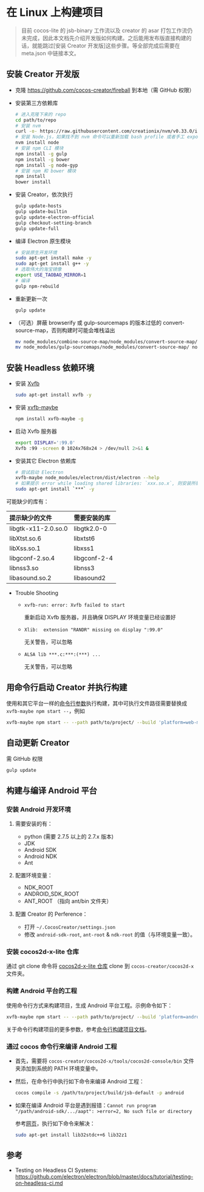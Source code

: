# 在 Linux 上构建项目

> 目前 cocos-lite 的 jsb-binary 工作流以及 creator 的 asar 打包工作流仍未完成，因此本文档先介绍开发版如何构建。之后能用发布版直接构建的话，就能跳过[安装 Creator 开发版]这些步骤。等全部完成后需要在 meta.json 中链接本文。

## 安装 Creator 开发版

 - 克隆 https://github.com/cocos-creator/fireball 到本地（需 GitHub 权限）
 - 安装第三方依赖库
 
    ```bash
    # 进入克隆下来的 repo
    cd path/to/repo
    # 安装 nvm
    curl -o- https://raw.githubusercontent.com/creationix/nvm/v0.33.0/install.sh | bash
    # 安装 Node.js，如果找不到 nvm 命令可以重新加载 bash profile 或者手工 export 环境变量
    nvm install node
    # 安装 npm CLI 模块
    npm install -g gulp
    npm install -g bower
    npm install -g node-gyp
    # 安装 npm 和 bower 模块
    npm install
    bower install
    ```
 - 安装 Creator，依次执行
 
    ```bash
    gulp update-hosts
    gulp update-builtin
    gulp update-electron-official
    gulp checkout-setting-branch
    gulp update-full
    ```
 - 编译 Electron 原生模块
 
    ```bash
    # 安装原生开发环境
    sudo apt-get install make -y
    sudo apt-get install g++ -y
    # 选取伟大的淘宝镜像
    export USE_TAOBAO_MIRROR=1
    # 编译
    gulp npm-rebuild
    ```
 - 重新更新一次
 
    ```bash
    gulp update
    ```
 - （可选）屏蔽 browserify 或 gulp-sourcemaps 的版本过低的 convert-source-map，否则构建时可能会堆栈溢出
 
    ```bash
    mv node_modules/combine-source-map/node_modules/convert-source-map/ node_modules/combine-source-map/node_modules/convert-source-map_origin
    mv node_modules/gulp-sourcemaps/node_modules/convert-source-map/ node_modules/gulp-sourcemaps/node_modules/convert-source-map_origin
    ```

## 安装 Headless 依赖环境

 - 安装 [Xvfb](https://en.wikipedia.org/wiki/Xvfb)
 
    ```bash
    sudo apt-get install xvfb -y
    ```
 - 安装 [xvfb-maybe](https://github.com/paulcbetts/xvfb-maybe)
 
    ```bash
    npm install xvfb-maybe -g
    ```
 - 启动 Xvfb 服务器
 
    ```bash
    export DISPLAY=':99.0'
    Xvfb :99 -screen 0 1024x768x24 > /dev/null 2>&1 &
    ```
 - 安装其它 Electron 依赖库
 
    ```bash
    # 尝试启动 Electron
    xvfb-maybe node_modules/electron/dist/electron --help
    # 如果提示 error while loading shared libraries: `xxx.so.x`, 则安装所需的库并重复以上步骤直到 electron 命令执行成功
    sudo apt-get install `***` -y
    ```
可能缺少的库有：

提示缺少的文件 | 需要安装的库
:----------- |:-------------
libgtk-x11-2.0.so.0  | libgtk2.0-0
libXtst.so.6 | libxtst6
libXss.so.1 | libxss1
libgconf-2.so.4 | libgconf-2-4
libnss3.so | libnss3
libasound.so.2 | libasound2

 - Trouble Shooting

   - `xvfb-run: error: Xvfb failed to start`

     重新启动 Xvfb 服务器，并且确保 DISPLAY 环境变量已经设置好

   - `Xlib:  extension "RANDR" missing on display ":99.0"`

     无关警告，可以忽略

   - `ALSA lib ***.c:***:(***) ...`

     无关警告，可以忽略

## 用命令行启动 Creator 并执行构建

使用和其它平台一样的[命令行参数](publish-in-command-line.md)执行构建，其中可执行文件路径需要替换成 `xvfb-maybe npm start --`，例如

```bash
xvfb-maybe npm start -- --path path/to/project/ --build 'platform=web-mobile;'
```

## 自动更新 Creator

需 GitHub 权限

```bash
gulp update
```

## 构建与编译 Android 平台

### 安装 Android 开发环境

1. 需要安装的有：
    * python (需要 2.7.5 以上的 2.7.x 版本)
    * JDK
    * Android SDK
    * Android NDK
    * Ant

2. 配置环境变量：
    * NDK_ROOT
    * ANDROID_SDK_ROOT
    * ANT_ROOT （指向 ant/bin 文件夹）

3. 配置 Creator 的 Perference：
    * 打开 `~/.CocosCreator/settings.json`
    * 修改 `android-sdk-root`, `ant-root` & `ndk-root` 的值（与环境变量一致）。

### 安装 cocos2d-x-lite 仓库

通过 git clone 命令将 [cocos2d-x-lite 仓库](https://github.com/cocos-creator/cocos2d-x-lite) clone 到 `cocos-creator/cocos2d-x` 文件夹。

### 构建 Android 平台的工程

使用命令行方式来构建项目，生成 Android 平台工程。示例命令如下：

  ```bash
  xvfb-maybe npm start -- --path path/to/project/ --build 'platform=android;template=default'
  ```

关于命令行构建项目的更多参数，参考[命令行构建项目文档](./publish-in-command-line.md)。

### 通过 cocos 命令行来编译 Android 工程

* 首先，需要将 `cocos-creator/cocos2d-x/tools/cocos2d-console/bin` 文件夹添加到系统的 PATH 环境变量中。
* 然后，在命令行中执行如下命令来编译 Android 工程：

  ```bash
  cocos compile -s /path/to/project/build/jsb-default -p android
  ```
* 如果在编译 Android 平台是遇到报错：`Cannot run program "/path/android-sdk/.../aapt": >error=2, No such file or directory`

  参考[网页](http://stackoverflow.com/questions/22701405/aapt-ioexception-error-2-no-such-file-or-directory-why-cant-i-build-my-grad)，执行如下命令来解决：

  ```bash
  sudo apt-get install lib32stdc++6 lib32z1
  ```

## 参考

 - Testing on Headless CI Systems: https://github.com/electron/electron/blob/master/docs/tutorial/testing-on-headless-ci.md
